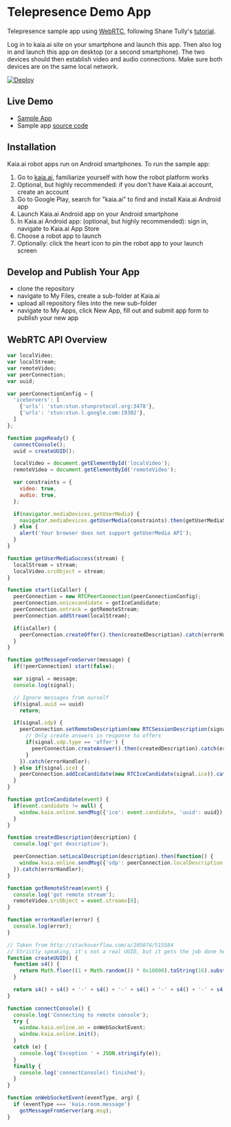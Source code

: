 # Telepresence Demo App
Telepresence sample app using [WebRTC](https://webrtc.org/), following Shane Tully's [tutorial](https://shanetully.com/2014/09/a-dead-simple-webrtc-example/).

Log in to kaia.ai site on your smartphone and launch this app. Then also log in and launch this app on desktop (or a second smartphone). The two devices should then establish video and audio connections. Make sure both devices are on the same local network.

[![Deploy](https://www.oomwoo.com/wp-content/uploads/2018/11/deploy.png)](https://kaia.ai/deploy)

## Live Demo
- [Sample App](https://kaia.ai/view-app/5bdfd8251c3c5242d93d43ad)
- Sample app [source code](https://github.com/kaiaai/tree/master/telepresence)

## Installation
Kaia.ai robot apps run on Android smartphones. To run the sample app:
1. Go to [kaia.ai](https://kaia.ai/), familiarize yourself with how the robot platform works
2. Optional, but highly recommended: if you don't have Kaia.ai account, create an account
3. Go to Google Play, search for "kaia.ai" to find and install Kaia.ai Android app
4. Launch Kaia.ai Android app on your Android smartphone
5. In Kaia.ai Android app: (optional, but highly recommended): sign in, navigate to Kaia.ai App Store
6. Choose a robot app to launch
7. Optionally: click the heart icon to pin the robot app to your launch screen 

## Develop and Publish Your App
- clone the repository
- navigate to My Files, create a sub-folder at Kaia.ai
- upload all repository files into the new sub-folder
- navigate to My Apps, click New App, fill out and submit app form to publish your new app

## WebRTC API Overview
```js
var localVideo;
var localStream;
var remoteVideo;
var peerConnection;
var uuid;

var peerConnectionConfig = {
  'iceServers': [
    {'urls': 'stun:stun.stunprotocol.org:3478'},
    {'urls': 'stun:stun.l.google.com:19302'},
  ]
};

function pageReady() {
  connectConsole();
  uuid = createUUID();

  localVideo = document.getElementById('localVideo');
  remoteVideo = document.getElementById('remoteVideo');

  var constraints = {
    video: true,
    audio: true,
  };

  if(navigator.mediaDevices.getUserMedia) {
    navigator.mediaDevices.getUserMedia(constraints).then(getUserMediaSuccess).catch(errorHandler);
  } else {
    alert('Your browser does not support getUserMedia API');
  }
}

function getUserMediaSuccess(stream) {
  localStream = stream;
  localVideo.srcObject = stream;
}

function start(isCaller) {
  peerConnection = new RTCPeerConnection(peerConnectionConfig);
  peerConnection.onicecandidate = gotIceCandidate;
  peerConnection.ontrack = gotRemoteStream;
  peerConnection.addStream(localStream);

  if(isCaller) {
    peerConnection.createOffer().then(createdDescription).catch(errorHandler);
  }
}

function gotMessageFromServer(message) {
  if(!peerConnection) start(false);

  var signal = message;
  console.log(signal);

  // Ignore messages from ourself
  if(signal.uuid == uuid)
    return;

  if(signal.sdp) {
    peerConnection.setRemoteDescription(new RTCSessionDescription(signal.sdp)).then(function() {
      // Only create answers in response to offers
      if(signal.sdp.type == 'offer') {
        peerConnection.createAnswer().then(createdDescription).catch(errorHandler);
      }
    }).catch(errorHandler);
  } else if(signal.ice) {
    peerConnection.addIceCandidate(new RTCIceCandidate(signal.ice)).catch(errorHandler);
  }
}

function gotIceCandidate(event) {
  if(event.candidate != null) {
    window.kaia.online.sendMsg({'ice': event.candidate, 'uuid': uuid});
  }
}

function createdDescription(description) {
  console.log('got description');

  peerConnection.setLocalDescription(description).then(function() {
    window.kaia.online.sendMsg({'sdp': peerConnection.localDescription, 'uuid': uuid});
  }).catch(errorHandler);
}

function gotRemoteStream(event) {
  console.log('got remote stream');
  remoteVideo.srcObject = event.streams[0];
}

function errorHandler(error) {
  console.log(error);
}

// Taken from http://stackoverflow.com/a/105074/515584
// Strictly speaking, it's not a real UUID, but it gets the job done here
function createUUID() {
  function s4() {
    return Math.floor((1 + Math.random()) * 0x10000).toString(16).substring(1);
  }

  return s4() + s4() + '-' + s4() + '-' + s4() + '-' + s4() + '-' + s4() + s4() + s4();
}

function connectConsole() {
  console.log('Connecting to remote console');
  try {
    window.kaia.online.on = onWebSocketEvent;
    window.kaia.online.init();
  }
  catch (e) {
    console.log('Exception ' + JSON.stringify(e));
  }
  finally {
    console.log('connectConsole() finished');
  }
}

function onWebSocketEvent(eventType, arg) {
  if (eventType === 'kaia.room.message')
    gotMessageFromServer(arg.msg);
}
````
